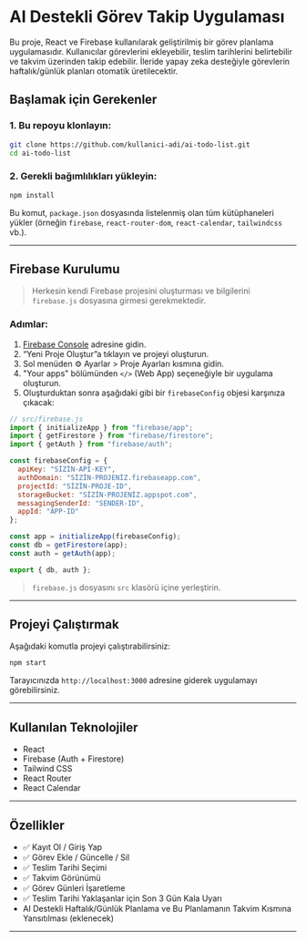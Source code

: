# AI Destekli Görev Takip Uygulaması

Bu proje, React ve Firebase kullanılarak geliştirilmiş bir görev planlama uygulamasıdır. Kullanıcılar görevlerini ekleyebilir, teslim tarihlerini belirtebilir ve takvim üzerinden takip edebilir. İleride yapay zeka desteğiyle görevlerin haftalık/günlük planları otomatik üretilecektir.

## Başlamak için Gerekenler

### 1. Bu repoyu klonlayın:

```bash
git clone https://github.com/kullanici-adi/ai-todo-list.git
cd ai-todo-list
```

### 2. Gerekli bağımlılıkları yükleyin:

```bash
npm install
```

Bu komut, `package.json` dosyasında listelenmiş olan tüm kütüphaneleri yükler (örneğin `firebase`, `react-router-dom`, `react-calendar`, `tailwindcss` vb.).

---

## Firebase Kurulumu

> Herkesin kendi Firebase projesini oluşturması ve bilgilerini `firebase.js` dosyasına girmesi gerekmektedir.

### Adımlar:

1. [Firebase Console](https://console.firebase.google.com/) adresine gidin.
2. “Yeni Proje Oluştur”a tıklayın ve projeyi oluşturun.
3. Sol menüden ⚙️ Ayarlar > Proje Ayarları kısmına gidin.
4. "Your apps" bölümünden `</>` (Web App) seçeneğiyle bir uygulama oluşturun.
5. Oluşturduktan sonra aşağıdaki gibi bir `firebaseConfig` objesi karşınıza çıkacak:

```js
// src/firebase.js
import { initializeApp } from "firebase/app";
import { getFirestore } from "firebase/firestore";
import { getAuth } from "firebase/auth";

const firebaseConfig = {
  apiKey: "SİZİN-API-KEY",
  authDomain: "SİZİN-PROJENİZ.firebaseapp.com",
  projectId: "SİZİN-PROJE-ID",
  storageBucket: "SİZİN-PROJENİZ.appspot.com",
  messagingSenderId: "SENDER-ID",
  appId: "APP-ID"
};

const app = initializeApp(firebaseConfig);
const db = getFirestore(app);
const auth = getAuth(app);

export { db, auth };
```

> `firebase.js` dosyasını `src` klasörü içine yerleştirin.

---

##  Projeyi Çalıştırmak

Aşağıdaki komutla projeyi çalıştırabilirsiniz:

```bash
npm start
```

Tarayıcınızda `http://localhost:3000` adresine giderek uygulamayı görebilirsiniz.

---

##  Kullanılan Teknolojiler

* React
* Firebase (Auth + Firestore)
* Tailwind CSS
* React Router
* React Calendar

---

##  Özellikler

* ✅ Kayıt Ol / Giriş Yap
* ✅ Görev Ekle / Güncelle / Sil
* ✅ Teslim Tarihi Seçimi
* ✅ Takvim Görünümü
* ✅ Görev Günleri İşaretleme
* ✅ Teslim Tarihi Yaklaşanlar için Son 3 Gün Kala Uyarı
*  AI Destekli Haftalık/Günlük Planlama ve Bu Planlamanın Takvim Kısmına Yansıtılması (eklenecek)

---

